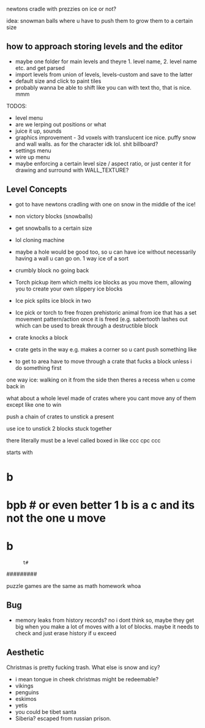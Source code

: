 newtons cradle with prezzies on ice or not?

idea: snowman balls where u have to push them to grow them to a certain size


 ## how to approach storing levels and the editor
 - maybe one folder for main levels and theyre 1. level name, 2. level name etc. and get parsed
 - import levels from union of levels, levels-custom and save to the latter
 - default size and click to paint tiles
 - probably wanna be able to shift like you can with text tho, that is nice. mmm

TODOS:
 - level menu
 - are we lerping out  positions or what
 - juice it up, sounds
 - graphics improvement - 3d voxels with translucent ice nice. puffy snow and wall walls. as for the character idk lol. shit billboard?
 - settings menu
 - wire up menu
 - maybe enforcing a certain level size / aspect ratio, or just center it for drawing and surround with WALL_TEXTURE?

 ## Level Concepts
 - got to have newtons cradling with one on snow in the middle of the ice!
 - non victory blocks (snowballs)
 - get snowballs to a certain size
 - lol cloning machine
 - maybe a hole would be good too, so u can have ice without necessarily having a wall u can go on. 1 way ice of a sort
 - crumbly block no going back
 - Torch pickup item which melts ice blocks as you move them, allowing you to create your own slippery ice blocks
 - Ice pick splits ice block in two
 - Ice pick or torch to free frozen prehistoric animal from ice that has a set movement pattern/action once it is freed (e.g. sabertooth lashes out which can be used to break through a destructible block

 - crate knocks a block
 - crate gets in the way e.g. makes a corner so u cant push something
 like 
 - to get to area have to move through a crate that fucks a block unless i do something first

 one way ice: walking on it from the side then theres a recess when u come back in

 what about a whole level made of crates where you cant move any of them except like one to win

 push a chain of crates to unstick a present


 use ice to unstick 2 blocks stuck together

there literally must be a level called boxed in like 
ccc
cpc
ccc

starts with
  ### 

#  b  #
# bpb #   or even better 1 b is a c and its not the one u move
#  b  #
          t#
  #########

puzzle games are the same as math homework whoa

 ## Bug
 - memory leaks from history records? no i dont think so, maybe they get big when you make a lot of moves with a lot of blocks. maybe it needs to check and just erase history if u exceed

 ## Aesthetic
Christmas is pretty fucking trash. What else is snow and icy?
 - i mean tongue in cheek christmas might be redeemable?
 - vikings
 - penguins
 - eskimos
 - yetis
 - you could be tibet santa
 - Siberia? escaped from russian prison.
